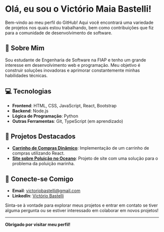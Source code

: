 # Olá, eu sou o Victório Maia Bastelli!

Bem-vindo ao meu perfil do GitHub! Aqui você encontrará uma variedade de projetos nos quais estou trabalhando, bem como contribuições que fiz para a comunidade de desenvolvimento de software.

## 🚀 Sobre Mim

Sou estudante de Engenharia de Software na FIAP e tenho um grande interesse em desenvolvimento web e programação. Meu objetivo é construir soluções inovadoras e aprimorar constantemente minhas habilidades técnicas.

## 💻 Tecnologias

- **Frontend**: HTML, CSS, JavaScript, React, Bootstrap
- **Backend**: Node.js
- **Lógica de Programação**: Python
- **Outras Ferramentas**: Git, TypeScript (em aprendizado)

## 📂 Projetos Destacados

- **[Carrinho de Compras Dinâmico]((https://campellodevs.github.io/EcoMagicWDJS/))**: Implementação de um carrinho de compras utilizando React.
- **[Site sobre Poluição no Oceano]((https://vbastelli.github.io/gs-web-front/))**: Projeto de site com uma solução para o problema da poluição marinha.

## 🔗 Conecte-se Comigo

- **Email**: [victoriobastelli@gmail.com](mailto:victoriobastelli@gmail.com)
- **LinkedIn**: [Victório Bastelli](https://www.linkedin.com/in/victório-bastelli-2526aa2b7/)

Sinta-se à vontade para explorar meus projetos e entrar em contato se tiver alguma pergunta ou se estiver interessado em colaborar em novos projetos!

---

**Obrigado por visitar meu perfil!**

